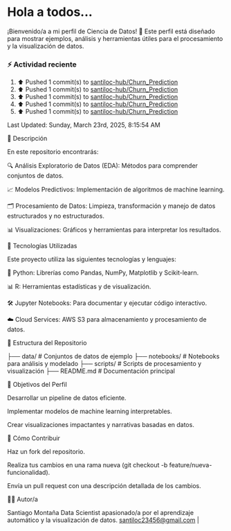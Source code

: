 # Hola a todos...
¡Bienvenido/a a mi perfil de Ciencia de Datos! 🚀 Este perfil está diseñado para mostrar ejemplos, análisis y herramientas útiles para el procesamiento y la visualización de datos.
### ⚡ Actividad reciente

<!--RECENT_ACTIVITY:start-->
1. ⬆️ Pushed 1 commit(s) to [santiloc-hub/Churn_Prediction](https://github.com/santiloc-hub/Churn_Prediction)<br>
2. ⬆️ Pushed 1 commit(s) to [santiloc-hub/Churn_Prediction](https://github.com/santiloc-hub/Churn_Prediction)<br>
3. ⬆️ Pushed 1 commit(s) to [santiloc-hub/Churn_Prediction](https://github.com/santiloc-hub/Churn_Prediction)<br>
4. ⬆️ Pushed 1 commit(s) to [santiloc-hub/Churn_Prediction](https://github.com/santiloc-hub/Churn_Prediction)<br>
5. ⬆️ Pushed 1 commit(s) to [santiloc-hub/Churn_Prediction](https://github.com/santiloc-hub/Churn_Prediction)<br>
<!--RECENT_ACTIVITY:end-->
<!--RECENT_ACTIVITY:last_update-->
Last Updated: Sunday, March 23rd, 2025, 8:15:54 AM
<!--RECENT_ACTIVITY:last_update_end-->



📌 Descripción

En este repositorio encontrarás:

🔍 Análisis Exploratorio de Datos (EDA): Métodos para comprender conjuntos de datos.

📈 Modelos Predictivos: Implementación de algoritmos de machine learning.

🗂️ Procesamiento de Datos: Limpieza, transformación y manejo de datos estructurados y no estructurados.

📊 Visualizaciones: Gráficos y herramientas para interpretar los resultados.

🚀 Tecnologías Utilizadas

Este proyecto utiliza las siguientes tecnologías y lenguajes:

🐍 Python: Librerías como Pandas, NumPy, Matplotlib y Scikit-learn.

📊 R: Herramientas estadísticas y de visualización.

🛠️ Jupyter Notebooks: Para documentar y ejecutar código interactivo.

☁️ Cloud Services: AWS S3 para almacenamiento y procesamiento de datos.

📁 Estructura del Repositorio

├── data/                # Conjuntos de datos de ejemplo
├── notebooks/           # Notebooks para análisis y modelado
├── scripts/             # Scripts de procesamiento y visualización
├── README.md            # Documentación principal

🎯 Objetivos del Perfil

Desarrollar un pipeline de datos eficiente.

Implementar modelos de machine learning interpretables.

Crear visualizaciones impactantes y narrativas basadas en datos.

📝 Cómo Contribuir

Haz un fork del repositorio.

Realiza tus cambios en una rama nueva (git checkout -b feature/nueva-funcionalidad).

Envía un pull request con una descripción detallada de los cambios.

👩‍💻 Autor/a

Santiago Montaña Data Scientist apasionado/a por el aprendizaje automático y la visualización de datos.
santiloc23456@gmail.com | 
